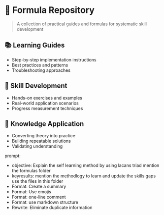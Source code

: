 # 🧮 Formula Repository

> A collection of practical guides and formulas for systematic skill development

## 📚 Learning Guides
- Step-by-step implementation instructions
- Best practices and patterns
- Troubleshooting approaches

## 🔄 Skill Development
- Hands-on exercises and examples
- Real-world application scenarios
- Progress measurement techniques

## 🎯 Knowledge Application
- Converting theory into practice
- Building repeatable solutions
- Validating understanding


prompt:
- objective: Explain the self learning method by using lacans triad mention the formulas folder
- keyresults: mention the methodlogy to learn and update the skills gaps use the files in this folder
- Format: Create a summary
- Format: Use emojis
- Format: one-line comment
- Format: use markdown structure
- Rewrite: Eliminate duplicate information